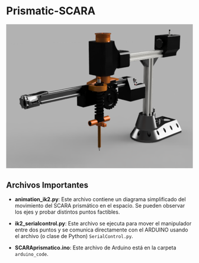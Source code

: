 # Prismatic-SCARA
![Prismatic SCARA](scara_render_.PNG)

## Archivos Importantes

- **animation_ik2.py**: Este archivo contiene un diagrama simplificado del movimiento del SCARA prismático en el espacio. Se pueden observar los ejes y probar distintos puntos factibles.

- **ik2_serialcontrol.py**: Este archivo se ejecuta para mover el manipulador entre dos puntos y se comunica directamente con el ARDUINO usando el archivo (o clase de Python) `SerialControl.py`.

- **SCARAprismatico.ino**: Este archivo de Arduino está en la carpeta `arduino_code`.
